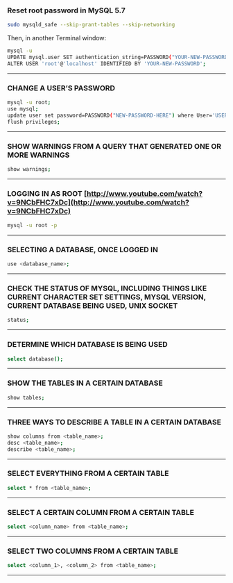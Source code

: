 ### Reset root password in MySQL 5.7

```bash
sudo mysqld_safe --skip-grant-tables --skip-networking
```

Then, in another Terminal window:

```bash
mysql -u
UPDATE mysql.user SET authentication_string=PASSWORD("YOUR-NEW-PASSWORD") WHERE User='root';
ALTER USER 'root'@'localhost' IDENTIFIED BY 'YOUR-NEW-PASSWORD';
```

---

### CHANGE A USER’S PASSWORD

```bash
mysql -u root;
use mysql;
update user set password=PASSWORD("NEW-PASSWORD-HERE") where User='USER';
flush privileges;
```

---

### SHOW WARNINGS FROM A QUERY THAT GENERATED ONE OR MORE WARNINGS

```bash
show warnings;
```

---

### LOGGING IN AS ROOT [http://www.youtube.com/watch?v=9NCbFHC7xDc](http://www.youtube.com/watch?v=9NCbFHC7xDc)

```bash
mysql -u root -p
```

---

### SELECTING A DATABASE, ONCE LOGGED IN

```bash
use <database_name>;
```

---

### CHECK THE STATUS OF MYSQL, INCLUDING THINGS LIKE CURRENT CHARACTER SET SETTINGS, MYSQL VERSION, CURRENT DATABASE BEING USED, UNIX SOCKET

```bash
status;
```

---

### DETERMINE WHICH DATABASE IS BEING USED

```bash
select database();
```

---

### SHOW THE TABLES IN A CERTAIN DATABASE

```bash
show tables;
```

---

### THREE WAYS TO DESCRIBE A TABLE IN A CERTAIN DATABASE

```bash
show columns from <table_name>;
desc <table_name>;
describe <table_name>;
```

---

### SELECT EVERYTHING FROM A CERTAIN TABLE

```bash
select * from <table_name>;
```

---

### SELECT A CERTAIN COLUMN FROM A CERTAIN TABLE

```bash
select <column_name> from <table_name>;
```

---

### SELECT TWO COLUMNS FROM A CERTAIN TABLE

```bash
select <column_1>, <column_2> from <table_name>;
```

---
